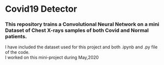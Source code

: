 # Covid19 Detector

### This repository trains a Convolutional Neural Network on a mini Dataset of Chest X-rays samples of both Covid and Normal patients. 

I have included the dataset used for this project and both .ipynb and .py file of the code.<br>
I worked on this mini-project during May,2020
